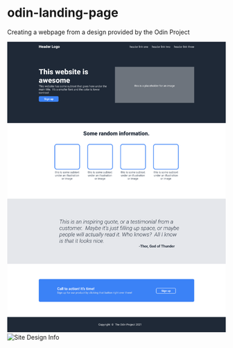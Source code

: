 # odin-landing-page

Creating a webpage from a design provided by the Odin Project

![Site Design Reference](reference.png?raw=true "Reference")
![Site Design Info](site-info.png)